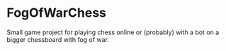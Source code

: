 # FogOfWarChess

Small game project for playing chess online or (probably) with a bot on a bigger chessboard with fog of war.
